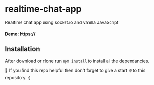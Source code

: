 # realtime-chat-app
Realtime chat app using socket.io and vanilla JavaScript

#### Demo: https://

## Installation 
After download or clone run `npm install` to install all the dependancies.

🙏 If you find this repo helpful then don't forget to give a start ❇️ to this repository. :)
